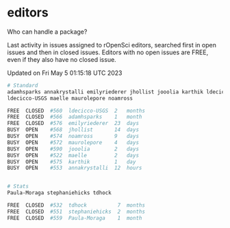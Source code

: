 # editors

Who can handle a package?

Last activity in issues assigned to rOpenSci editors, searched first in open
issues and then in closed issues. Editors with no open issues are FREE, even if
they also have no closed issue.


Updated on Fri May 5 01:15:18 UTC 2023

```bash
# Standard
adamhsparks annakrystalli emilyriederer jhollist jooolia karthik ldecicco
ldecicco-USGS maelle maurolepore noamross

FREE  CLOSED  #560  ldecicco-USGS  2   months
FREE  CLOSED  #566  adamhsparks    1   month
FREE  CLOSED  #576  emilyriederer  23  days
BUSY  OPEN    #568  jhollist       14  days
BUSY  OPEN    #574  noamross       9   days
BUSY  OPEN    #572  maurolepore    4   days
BUSY  OPEN    #590  jooolia        2   days
BUSY  OPEN    #522  maelle         2   days
BUSY  OPEN    #575  karthik        1   day
BUSY  OPEN    #553  annakrystalli  12  hours


# Stats
Paula-Moraga stephaniehicks tdhock

FREE  CLOSED  #532  tdhock          7  months
FREE  CLOSED  #551  stephaniehicks  2  months
FREE  CLOSED  #559  Paula-Moraga    1  month
```

